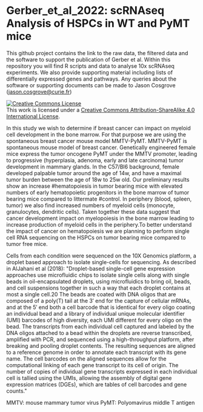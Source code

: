# Gerber_et_al_2022: scRNAseq Analysis of HSPCs in WT and PyMT mice


This github project contains the link to the raw data, the filtered data and the software to support the publication of Gerber et al. Within this repository you will find R scripts and data to analyse 10x scRNAseq experiments. We also provide supporting material including lists of differentially expressed genes and pathways. Any queries about the software or supporting documents can be made to Jason Cosgrove (jason.cosgrove@curie.fr)

<a rel="license" href="http://creativecommons.org/licenses/by-sa/4.0/"><img alt="Creative Commons License" style="border-width:0" src="https://i.creativecommons.org/l/by-sa/4.0/88x31.png" /></a><br />This work is licensed under a <a rel="license" href="http://creativecommons.org/licenses/by-sa/4.0/">Creative Commons Attribution-ShareAlike 4.0 International License</a>.


In this study we wish to determine if breast cancer can impact on myeloid cell development in the bone marrow. For that purpose we are using the spontaneous breast cancer mouse model MMTV-PyMT. MMTV-PyMT is spontaneous mouse model of breast cancer. Genetically engineered female mice express the tumor oncogene PyMT under the MMTV promoter, leading to progressive (hyperplasia, adenoma, early and late carcinoma) tumor development in mammary glands. In the C57/Bl6 background, female developed palpable tumor around the age of 14w, and have a maximal tumor burden between the age of 18w to 25w old. Our preliminary results show an increase #hematopoiesis in tumor bearing mice with elevated numbers of early hematopoietic progenitors in the bone marrow of tumor bearing mice compared to littermate #control. In periphery (blood, spleen, tumor) we also find increased numbers of myeloid cells (monocyte, granulocytes, dendritic cells). Taken together these data suggest that cancer development impact on myelopoiesis in the bone marrow leading to increase production of myeloid cells in the periphery.To better understand the impact of cancer on hematopoiesis we are planning to perform single cell RNA sequencing on the HSPCs on tumor bearing mice compared to tumor free mice.

Cells from each condition were sequenced on the 10X Genomics platform, a droplet based approach to isolate single-cells for sequencing. As described in AlJahani et al (2018): "Droplet-based single-cell gene expression approaches use microfluidic chips to isolate single cells along with single beads in oil-encapsulated droplets, using microfluidics to bring oil, beads, and cell suspensions together in such a way that each droplet contains at most a single cell.20 The beads are coated with DNA oligos that are composed of a poly(T) tail at the 3′ end for the capture of cellular mRNAs, and at the 5′ end both a cell barcode that is identical for every oligo coating an individual bead and a library of individual unique molecular identifier (UMI) barcodes of high diversity, each UMI different for every oligo on the bead. The transcripts from each individual cell captured and labeled by the DNA oligos attached to a bead within the droplets are reverse transcribed, amplified with PCR, and sequenced using a high-throughput platform, after breaking and pooling droplet contents. The resulting sequences are aligned to a reference genome in order to annotate each transcript with its gene name. The cell barcodes on the aligned sequences allow for the computational linking of each gene transcript to its cell of origin. The number of copies of individual gene transcripts expressed in each individual cell is tallied using the UMIs, allowing the assembly of digital gene expression matrices (DGEs), which are tables of cell barcodes and gene counts."
  
 MMTV: mouse mammary tumor virus
 PyMT: Polyomavirus middle T antigen
